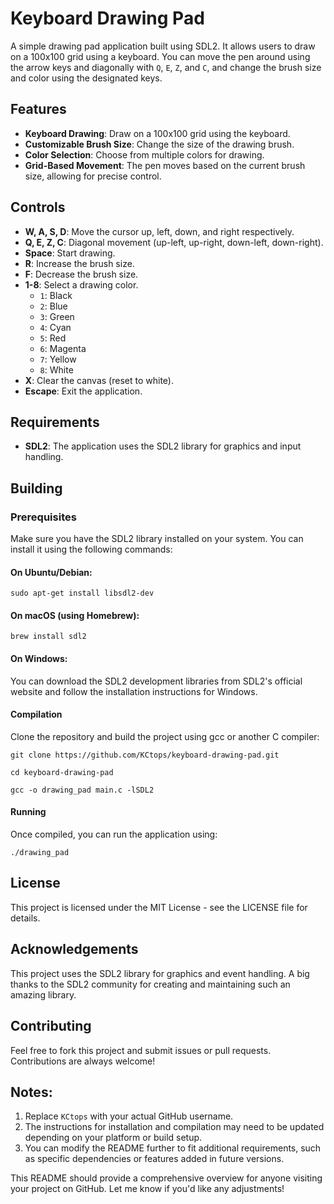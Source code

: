 # Keyboard Drawing Pad

A simple drawing pad application built using SDL2. It allows users to draw on a 100x100 grid using a keyboard. You can move the pen around using the arrow keys and diagonally with `Q`, `E`, `Z`, and `C`, and change the brush size and color using the designated keys.

## Features

- **Keyboard Drawing**: Draw on a 100x100 grid using the keyboard.
- **Customizable Brush Size**: Change the size of the drawing brush.
- **Color Selection**: Choose from multiple colors for drawing.
- **Grid-Based Movement**: The pen moves based on the current brush size, allowing for precise control.

## Controls

- **W, A, S, D**: Move the cursor up, left, down, and right respectively.
- **Q, E, Z, C**: Diagonal movement (up-left, up-right, down-left, down-right).
- **Space**: Start drawing.
- **R**: Increase the brush size.
- **F**: Decrease the brush size.
- **1-8**: Select a drawing color.
  - `1`: Black
  - `2`: Blue
  - `3`: Green
  - `4`: Cyan
  - `5`: Red
  - `6`: Magenta
  - `7`: Yellow
  - `8`: White
- **X**: Clear the canvas (reset to white).
- **Escape**: Exit the application.

## Requirements

- **SDL2**: The application uses the SDL2 library for graphics and input handling.

## Building

### Prerequisites
Make sure you have the SDL2 library installed on your system. You can install it using the following commands:

#### On Ubuntu/Debian:
````sudo apt-get install libsdl2-dev````
#### On macOS (using Homebrew):
````brew install sdl2````
#### On Windows:
You can download the SDL2 development libraries from SDL2's official website and follow the installation instructions for Windows.

#### Compilation
Clone the repository and build the project using gcc or another C compiler:

````git clone https://github.com/KCtops/keyboard-drawing-pad.git````

````cd keyboard-drawing-pad````

````gcc -o drawing_pad main.c -lSDL2````
#### Running
Once compiled, you can run the application using:

````./drawing_pad````
## License
This project is licensed under the MIT License - see the LICENSE file for details.

## Acknowledgements
This project uses the SDL2 library for graphics and event handling.
A big thanks to the SDL2 community for creating and maintaining such an amazing library.

## Contributing
Feel free to fork this project and submit issues or pull requests. Contributions are always welcome!

## Notes:
1. Replace `KCtops` with your actual GitHub username.
2. The instructions for installation and compilation may need to be updated depending on your platform or build setup.
3. You can modify the README further to fit additional requirements, such as specific dependencies or features added in future versions.

This README should provide a comprehensive overview for anyone visiting your project on GitHub. Let me know if you'd like any adjustments!
